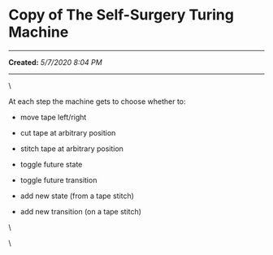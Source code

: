 Copy of The Self-Surgery Turing Machine
=======================================

  -------------- --------------------
  **Created:**   *5/7/2020 8:04 PM*
  -------------- --------------------

\

At each step the machine gets to choose whether to:

-   move tape left/right

-   cut tape at arbitrary position

-   stitch tape at arbitrary position

-   toggle future state

-   toggle future transition

-   add new state (from a tape stitch)

-   add new transition (on a tape stitch)

\

\

 
